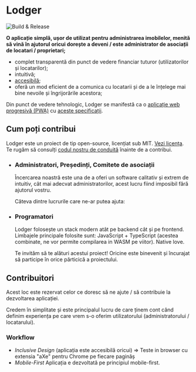 # Lodger

![Build & Release](https://github.com/doriandrn/lodger-client/workflows/Build%20&%20Release/badge.svg)

__O aplicație simplă, ușor de utilizat pentru administrarea imobilelor, menită să vină în ajutorul oricui dorește a deveni / este administrator de asociații de locatari / proprietari;__


- complet transparentă din punct de vedere financiar tuturor (utilizatorilor și locatarilor);
- intuitivă;
- [accesibilă](https://material.io/design/usability/accessibility.html#);
- oferă un mod eficient de a comunica cu locatarii și de a le înțelege mai bine nevoile și îngrijorările acestora;

<!-- (DE CE: un studiu ne arată că aplicațiile de genul, în general tind să fie complexe d.p.d.v. al experienței oferite utilizatorului, de multe ori acestuia fiindu-i foarte greu să se acomodeze și să folosească aplicația) -->

Din punct de vedere tehnologic, Lodger se manifestă ca o [aplicație web progresivă (PWA)](https://developers.google.com/web/progressive-web-apps/)
cu [aceste specificații](./SPECS.md).

## Cum poți contribui

Lodger este un proiect de tip open-source, licențiat sub MIT. [Vezi licența](./LICENSE).
Te rugăm să consulți [codul nostru de conduită](./COD_DE_CONDUITĂ.md) înainte de a contribui.

- ### Administratori, Președinți, Comitete de asociații

  Încercarea noastră este una de a oferi un software calitativ și extrem  de intuitiv, cât mai adecvat administratorilor, acest lucru fiind imposibil fără ajutorul vostru.

  Câteva dintre lucrurile care ne-ar putea ajuta:

- ### Programatori

  Lodger folosește un stack modern atât pe backend cât și pe frontend.
  Limbajele principale folosite sunt: JavaScript + TypeScript (acestea combinate, ne vor permite compilarea in WASM pe viitor). Native love.

  Te invităm să te alături acestui proiect! Oricine este binevenit și încurajat să participe în orice părticică a proiectului.

## Contribuitori

Acest loc este rezervat celor ce doresc să ne ajute / să contribuie la dezvoltarea aplicației.

<!-- ### Unde suntem și unde vrem să ajungem

Procesul ales ne reprezintă

- [x] Studii îndetaliate despre munca administratorului
- [] Ultimele iterații / validarea prototipului.

### De ce facem asta

- din pasiunea noastră pentru tehnologie & cod;
- din dorința de a învăța să dezovoltăm o aplicație bazată pe o arhitectură complexă folosind tehnologii noi / inovative, de a evolua profesional ca dezvoltatori
- avem oportunitatea de a-i scăpa pe administratori de overehad-ul de zi cu zi folsind aplicații greu de utilizat sau facând mii de calcule. -->

Credem în simplitate și este principalul lucru de care ținem cont când definim experiența pe care vrem s-o oferim utilizatorului (administratorului / locatarului).

### Workflow

- *Inclusive Design* (aplicația este accesibilă oricui) => Teste in browser cu extensia "aXe" pentru Chrome pe fiecare paginăș
- *Mobile-First* Aplicația e dezvoltată pe principiul mobile-first.
